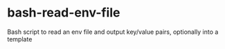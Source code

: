 # bash-read-env-file
Bash script to read an env file and output key/value pairs, optionally into a template
